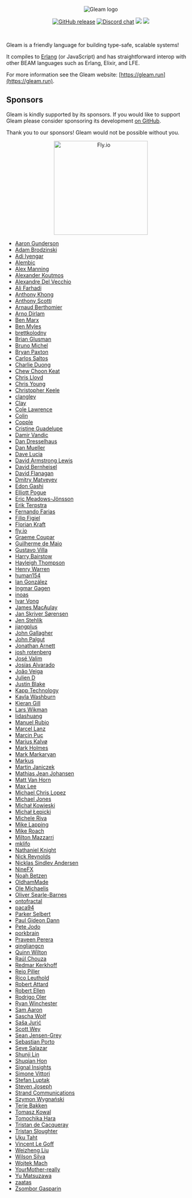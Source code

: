 <p align="center">
  <img src="images/gleam-logo-readme.png" alt="Gleam logo">
</p>

<p align="center">
  <a href="https://github.com/gleam-lang/gleam/releases"><img src="https://img.shields.io/github/release/gleam-lang/gleam" alt="GitHub release"></a>
  <a href="https://discord.gg/Fm8Pwmy"><img src="https://img.shields.io/discord/768594524158427167?color=blue" alt="Discord chat"></a>
  <a><img src="https://github.com/gleam-lang/gleam/workflows/ci/badge.svg?branch=main"></a>
  <a href="https://gitpod.io/#https://github.com/gleam-lang/gleam"><img src="https://img.shields.io/badge/Gitpod-ready--to--code-blue?logo=gitpod"></a>
</p>


<!-- A spacer -->
<div>&nbsp;</div>

Gleam is a friendly language for building type-safe, scalable systems!

It compiles to [Erlang](http://www.erlang.org/) (or JavaScript) and has straightforward interop
with other BEAM languages such as Erlang, Elixir, and LFE.

For more information see the Gleam website: [https://gleam.run](https://gleam.run).

## Sponsors

Gleam is kindly supported by its sponsors. If you would like to support Gleam
please consider sponsoring its development [on GitHub](https://github.com/sponsors/lpil).

Thank you to our sponsors! Gleam would not be possible without you.

<center>
  <a href="https://fly.io/"><img width=250 src="https://gleam.run/images/sponsors/fly.svg" alt="Fly.io"></a>
</center>

<!-- Below this line this file is autogenerated -->

 - [Aaron Gunderson](https://github.com/agundy)
 - [Adam Brodzinski](https://github.com/AdamBrodzinski)
 - [Adi Iyengar](https://github.com/thebugcatcher)
 - [Alembic](https://alembic.com.au)
 - [Alex Manning](https://github.com/rawhat)
 - [Alexander Koutmos](https://github.com/akoutmos)
 - [Alexandre Del Vecchio](https://github.com/defgenx)
 - [Ali Farhadi](https://github.com/farhadi)
 - [Anthony Khong](https://github.com/anthony-khong)
 - [Anthony Scotti](https://github.com/amscotti)
 - [Arnaud Berthomier](https://github.com/oz)
 - [Arno Dirlam](https://github.com/arnodirlam)
 - [Ben Marx](https://github.com/bgmarx)
 - [Ben Myles](https://github.com/benmyles)
 - [brettkolodny](https://github.com/brettkolodny)
 - [Brian Glusman](https://github.com/bglusman)
 - [Bruno Michel](https://github.com/nono)
 - [Bryan Paxton](https://github.com/starbelly)
 - [Carlos Saltos](https://github.com/csaltos)
 - [Charlie Duong](https://github.com/charlieduong94)
 - [Chew Choon Keat](https://github.com/choonkeat)
 - [Chris Lloyd](https://github.com/chrislloyd)
 - [Chris Young](https://github.com/worldofchris)
 - [Christopher Keele](https://github.com/christhekeele)
 - [clangley](https://github.com/clangley)
 - [Clay](https://github.com/connorlay)
 - [Cole Lawrence](https://github.com/colelawrence)
 - [Colin](https://github.com/insanitybit)
 - [Copple](https://github.com/kiwicopple)
 - [Cristine Guadelupe](https://github.com/cristineguadelupe)
 - [Damir Vandic](https://github.com/dvic)
 - [Dan Dresselhaus](https://github.com/ddresselhaus)
 - [Dan Mueller](https://github.com/unthought)
 - [Dave Lucia](https://github.com/davydog187)
 - [David Armstrong Lewis](https://github.com/davidarmstronglewis)
 - [David Bernheisel](https://github.com/dbernheisel)
 - [David Flanagan](https://github.com/rawkode)
 - [Dmitry Matveyev](https://github.com/greenfork)
 - [Edon Gashi](https://github.com/edongashi)
 - [Elliott Pogue](https://github.com/epogue)
 - [Eric Meadows-Jönsson](https://github.com/ericmj)
 - [Erik Terpstra](https://github.com/eterps)
 - [Fernando Farias](https://github.com/nandofarias)
 - [Filip Figiel](https://github.com/megapctr)
 - [Florian Kraft](https://github.com/floriank)
 - [fly.io](https://github.com/superfly)
 - [Graeme Coupar](https://github.com/obmarg)
 - [Guilherme de Maio](https://github.com/nirev)
 - [Gustavo Villa](https://github.com/gfvcastro)
 - [Harry Bairstow](https://github.com/HarryET)
 - [Hayleigh Thompson](https://github.com/hayleigh-dot-dev)
 - [Henry Warren](https://github.com/henrysdev)
 - [human154](https://github.com/human154)
 - [Ian González](https://github.com/Ian-GL)
 - [Ingmar Gagen](https://github.com/igagen)
 - [inoas](https://github.com/inoas)
 - [Ivar Vong](https://github.com/ivarvong)
 - [James MacAulay](https://github.com/jamesmacaulay)
 - [Jan Skriver Sørensen](https://github.com/monzool)
 - [Jen Stehlik](https://github.com/okkdev)
 - [jiangplus](https://github.com/jiangplus)
 - [John Gallagher](https://github.com/johngallagher)
 - [John Palgut](https://github.com/Jwsonic)
 - [Jonathan Arnett](https://github.com/J3RN)
 - [josh rotenberg](https://github.com/joshrotenberg)
 - [José Valim](https://github.com/josevalim)
 - [Josías Alvarado](https://github.com/pointerish)
 - [João Veiga](https://github.com/jveiga)
 - [Julien D](https://github.com/silicium14)
 - [Justin Blake](https://github.com/blaix)
 - [Kapp Technology](https://github.com/kapp-technology)
 - [Kayla Washburn](https://github.com/aslilac)
 - [Kieran Gill](https://github.com/kierangilliam)
 - [Lars Wikman](https://github.com/lawik)
 - [lidashuang](https://github.com/defp)
 - [Manuel Rubio](https://github.com/manuel-rubio)
 - [Marcel Lanz](https://github.com/marcellanz)
 - [Marcin Puc](https://github.com/tranzystorek-io)
 - [Marius Kalvø](https://github.com/mariuskalvo)
 - [Mark Holmes](https://github.com/markholmes)
 - [Mark Markaryan](https://github.com/markmark206)
 - [Markus](https://github.com/markusfeyh)
 - [Martin Janiczek](https://github.com/Janiczek)
 - [Mathias Jean Johansen](https://github.com/majjoha)
 - [Matt Van Horn](https://github.com/mattvanhorn)
 - [Max Lee](https://github.com/jechol)
 - [Michael Chris Lopez](https://github.com/mcchrish)
 - [Michael Jones](https://github.com/michaeljones)
 - [Michał Kowieski](https://github.com/utevo)
 - [Michał Łępicki](https://github.com/michallepicki)
 - [Michele Riva](https://github.com/micheleriva)
 - [Mike Lapping](https://github.com/mlapping)
 - [Mike Roach](https://github.com/mroach)
 - [Milton Mazzarri](https://github.com/milmazz)
 - [mklifo](https://github.com/mklifo)
 - [Nathaniel Knight](https://github.com/nathanielknight)
 - [Nick Reynolds](https://github.com/ndreynolds)
 - [Nicklas Sindlev Andersen](https://github.com/NicklasXYZ)
 - [NineFX](http://www.ninefx.com)
 - [Noah Betzen](https://github.com/Nezteb)
 - [OldhamMade](https://github.com/OldhamMade)
 - [Ole Michaelis](https://github.com/OleMchls)
 - [Oliver Searle-Barnes](https://github.com/opsb)
 - [ontofractal](https://github.com/ontofractal)
 - [paca94](https://github.com/paca94)
 - [Parker Selbert](https://github.com/sorentwo)
 - [Paul Gideon Dann](https://github.com/giddie)
 - [Pete Jodo](https://github.com/petejodo)
 - [porkbrain](https://github.com/bausano)
 - [Praveen Perera](https://github.com/praveenperera)
 - [qingliangcn](https://github.com/qingliangcn)
 - [Quinn Wilton](https://github.com/QuinnWilton)
 - [Raúl Chouza ](https://github.com/chouzar)
 - [Redmar Kerkhoff](https://github.com/redmar)
 - [Reio Piller](https://github.com/hypno2000)
 - [Rico Leuthold](https://github.com/rico)
 - [Robert Attard](https://github.com/TanklesXL)
 - [Robert Ellen](https://github.com/rellen)
 - [Rodrigo Oler](https://github.com/rodrigooler)
 - [Ryan Winchester](https://github.com/ryanwinchester)
 - [Sam Aaron](https://github.com/samaaron)
 - [Sascha Wolf](https://github.com/sascha-wolf)
 - [Saša Jurić](https://github.com/sasa1977)
 - [Scott Wey](https://github.com/scottwey)
 - [Sean Jensen-Grey](https://github.com/seanjensengrey)
 - [Sebastian Porto](https://github.com/sporto)
 - [Seve Salazar](https://github.com/tehprofessor)
 - [Shunji Lin](https://github.com/shunjilin)
 - [Shuqian Hon](https://github.com/honsq90)
 - [Signal Insights](https://github.com/signalinsights)
 - [Simone Vittori](https://github.com/simonewebdesign)
 - [Stefan Luptak](https://github.com/stefanluptak)
 - [Steven Joseph](https://github.com/jagguli)
 - [Strand Communications](https://github.com/strandcom)
 - [Szymon Wygnański](https://github.com/finalclass)
 - [Terje Bakken](https://github.com/terkiterje)
 - [Tomasz Kowal](https://github.com/tomekowal)
 - [Tomochika Hara](https://github.com/thara)
 - [Tristan de Cacqueray](https://github.com/TristanCacqueray)
 - [Tristan Sloughter](https://github.com/tsloughter)
 - [Uku Taht](https://github.com/ukutaht)
 - [Vincent Le Goff](https://github.com/vincent-lg)
 - [Weizheng Liu](https://github.com/weizhliu)
 - [Wilson Silva](https://github.com/wilsonsilva)
 - [Wojtek Mach](https://github.com/wojtekmach)
 - [YourMother-really](https://github.com/YourMother-really)
 - [Yu Matsuzawa](https://github.com/ymtszw)
 - [zaatas](https://github.com/zaatas)
 - [Zsombor Gasparin](https://github.com/gasparinzsombor)
